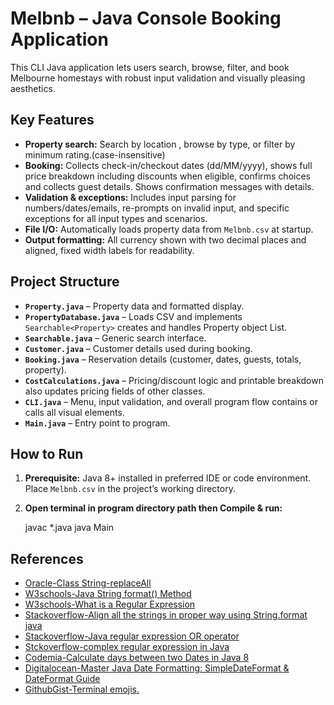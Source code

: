 # Melbnb – Java Console Booking Application

This CLI Java application lets users search, browse, filter, and book Melbourne homestays with robust input validation and visually pleasing aesthetics.

## Key Features
- **Property search:** Search by location , browse by type, or filter by minimum rating.(case-insensitive)
- **Booking:** Collects check-in/checkout dates (dd/MM/yyyy), shows full price breakdown including discounts when eligible, confirms choices and collects guest details. Shows  confirmation messages with details.
- **Validation & exceptions:** Includes input parsing for numbers/dates/emails, re-prompts on invalid input, and specific exceptions for all input types and scenarios.
- **File I/O:** Automatically loads property data from `Melbnb.csv` at startup.
- **Output formatting:** All currency shown with two decimal places and aligned, fixed width labels for readability.

## Project Structure
- **`Property.java`** – Property data and formatted display.
- **`PropertyDatabase.java`** – Loads CSV and implements `Searchable<Property>` creates and handles Property object List.
- **`Searchable.java`** – Generic search interface.
- **`Customer.java`** – Customer details used during booking.
- **`Booking.java`** – Reservation details (customer, dates, guests, totals, property).
- **`CostCalculations.java`** – Pricing/discount logic and printable breakdown also updates pricing fields of other classes.
- **`CLI.java`** – Menu, input validation, and overall program flow contains or calls all visual elements.
- **`Main.java`** – Entry point to program.

## How to Run
1. **Prerequisite:** Java 8+ installed in preferred IDE or code environment. Place `Melbnb.csv` in the project’s working directory.
2. **Open terminal in program directory path then Compile & run:**
   
   javac *.java
   java Main

## References


- [Oracle-Class String-replaceAll](https://docs.oracle.com/javase/8/docs/api/java/lang/String.html#replaceAll-java.lang.String-java.lang.String- )
- [W3schools-Java String format() Method](https://www.w3schools.com/java/ref_string_format.asp)
- [W3schools-What is a Regular Expression](https://www.w3schools.com/java/java_regex.asp) 
- [Stackoverflow-Align all the strings in proper way using String.format java](https://stackoverflow.com/questions/58150457/align-all-the-strings-in-proper-way-using-string-format-java)
- [Stackoverflow-Java regular expression OR operator](https://stackoverflow.com/questions/2031805/java-regular-expression-or-operator )
- [Stckoverflow-complex regular expression in Java](https://stackoverflow.com/questions/31713523/complex-regular-expression-in-java )
- [Codemia-Calculate days between two Dates in Java 8](https://codemia.io/knowledge-hub/path/calculate_days_between_two_dates_in_java_8)
- [Digitalocean-Master Java Date Formatting: SimpleDateFormat & DateFormat Guide](https://www.digitalocean.com/community/tutorials/java-simpledateformat-java-date-format )
- [GithubGist-Terminal emojis.](https://gist.github.com/nicolasdao/8f0220d050f585be1b56cc615ef6c12e)